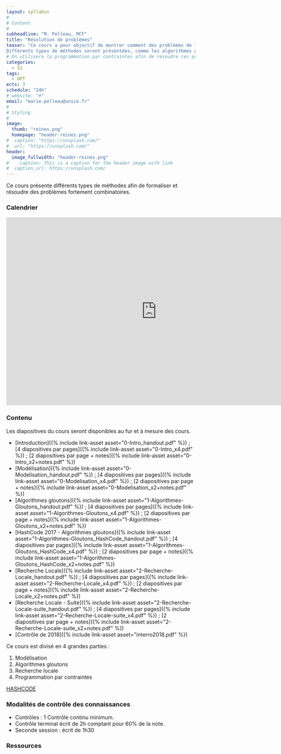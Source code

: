 ```yaml
---
layout: syllabus
#
# Content
#
subheadline: "M. Pelleau, MCF"
title: "Résolution de problèmes"
teaser: "Ce cours a pour objectif de montrer comment des problèmes de la vie réelle peuvent être résolus, tels que l’allocation de portes d’embarquement aux avions, la recherche de chemins sous contraintes, etc. 
Différents types de méthodes seront présentées, comme les algorithmes gloutons, la recherche locale et la programmation par contraintes."
# On utilisera la programmation par contraintes afin de résoudre ces problèmes.
categories:
  - S1
tags:
  - OPT
ects: 3
schedule: "24h"
# website: "#"
email: "marie.pelleau@unice.fr"
#
# Styling
#
image:
  thumb: "reines.png"
  homepage: "header-reines.png"
#  caption: "https://unsplash.com/"
#  url: "https://unsplash.com/"
header:
  image_fullwidth: "header-reines.png"
#    caption: This is a caption for the header image with link
#  caption_url: https://unsplash.com/  
---
```


Ce cours présente différents types de méthodes afin de formaliser et résoudre des problèmes fortement combinatoires.
<!-- Ce cours présente la programmation par contraintes, afin de formaliser et résoudre des problèmes fortement combinatoires. -->

### Calendrier ###

<iframe src="https://calendar.google.com/calendar/embed?mode=AGENDA&amp;height=500&amp;wkst=2&amp;bgcolor=%23ffffff&amp;src=v9jpv3uf5ncvm951f7ocq6nnak%40group.calendar.google.com&amp;color=%230F4B38&amp;ctz=Europe%2FParis" style="border-width:0" width="800" height="500" frameborder="0" scrolling="no"></iframe>

### Contenu ###

Les diapositives du cours seront disponibles au fur et à mesure des cours.
 - [Introduction]({% include link-asset asset="0-Intro_handout.pdf" %}) ; [4 diapositives par pages]({% include link-asset asset="0-Intro_x4.pdf" %}) ; [2 diapositives par page + notes]({% include link-asset asset="0-Intro_x2+notes.pdf" %})
 - [Modélisation]({% include link-asset asset="0-Modelisation_handout.pdf" %}) ; [4 diapositives par pages]({% include link-asset asset="0-Modelisation_x4.pdf" %}) ; [2 diapositives par page + notes]({% include link-asset asset="0-Modelisation_x2+notes.pdf" %})
 - [Algorithmes gloutons]({% include link-asset asset="1-Algorithmes-Gloutons_handout.pdf" %}) ; [4 diapositives par pages]({% include link-asset asset="1-Algorithmes-Gloutons_x4.pdf" %}) ; [2 diapositives par page + notes]({% include link-asset asset="1-Algorithmes-Gloutons_x2+notes.pdf" %})
 - [HashCode 2017 - Algorithmes gloutons]({% include link-asset asset="1-Algorithmes-Gloutons_HashCode_handout.pdf" %}) ; [4 diapositives par pages]({% include link-asset asset="1-Algorithmes-Gloutons_HashCode_x4.pdf" %}) ; [2 diapositives par page + notes]({% include link-asset asset="1-Algorithmes-Gloutons_HashCode_x2+notes.pdf" %})
 - [Recherche Locale]({% include link-asset asset="2-Recherche-Locale_handout.pdf" %}) ; [4 diapositives par pages]({% include link-asset asset="2-Recherche-Locale_x4.pdf" %}) ; [2 diapositives par page + notes]({% include link-asset asset="2-Recherche-Locale_x2+notes.pdf" %})
 - [Recherche Locale - Suite]({% include link-asset asset="2-Recherche-Locale-suite_handout.pdf" %}) ; [4 diapositives par pages]({% include link-asset asset="2-Recherche-Locale-suite_x4.pdf" %}) ; [2 diapositives par page + notes]({% include link-asset asset="2-Recherche-Locale-suite_x2+notes.pdf" %})
 - [Contrôle de 2018]({% include link-asset asset="interro2018.pdf" %})
 
<!--  : [Modélisation 1]({% include link-asset asset="CM1.pdf" %}), [Modélisation 2]({% include link-asset asset="CM2.pdf" %}).
Ainsi qu'une [correction du contrôle]({% include link-asset asset="correction.pdf" %}). -->

Ce cours est divisé en 4 grandes parties :
  1. Modélisation 
  2. Algorithmes gloutons <!-- Variables, domaines, contraintes arithmétiques -->
  3. Recherche locale <!-- Propagation -->
  4. Programmation par contraintes
   <!-- Contraintes globales -->

<!--[HASHCODE](https://51364960.widgets.sphere-engine.com/lp?hash=IgMwEEQvxB)-->
[HASHCODE](https://51364960.widgets.sphere-engine.com/lp?hash=ZxDblRSByv)

### Modalités de contrôle des connaissances ###

  - Contrôles : 1 Contrôle continu minimum.
  - Contrôle terminal écrit de 2h comptant pour 60% de la note.
  - Seconde session : écrit de 1h30

### Ressources ###
<!-- - 
  - [minicp](https://minicp.bitbucket.io/)-->

